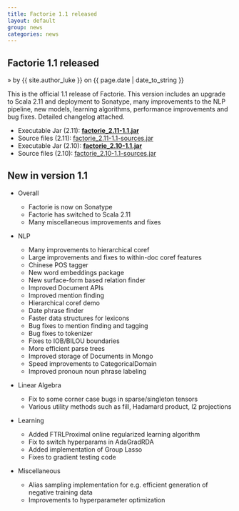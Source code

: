 ```yaml
---
title: Factorie 1.1 released
layout: default
group: news
categories: news
---
```


## Factorie 1.1 released
 &raquo; by {{ site.author_luke }} on {{ page.date | date_to_string }}

This is the official 1.1 release of Factorie. This version includes an upgrade to Scala 2.11 and deployment to Sonatype, many improvements to the NLP pipeline, new models, learning algorithms, performance improvements and bug fixes. Detailed changelog attached.

* Executable Jar (2.11): **[factorie_2.11-1.1.jar](https://github.com/factorie/factorie/releases/download/factorie_2.11-1.1/factorie_2.11-1.1.jar)**
* Source files (2.11): [factorie_2.11-1.1-sources.jar](https://github.com/factorie/factorie/releases/download/factorie_2.11-1.1/factorie_2.11-1.1-sources.jar)
* Executable Jar (2.10): **[factorie_2.10-1.1.jar](https://github.com/factorie/factorie/releases/download/factorie_2.10-1.1/factorie_2.10-1.1.jar)**
* Source files (2.10): [factorie_2.10-1.1-sources.jar](https://github.com/factorie/factorie/releases/download/factorie_2.10-1.1/factorie_2.10-1.1-sources.jar)


New in version 1.1
---

* Overall
    - Factorie is now on Sonatype
    - Factorie has switched to Scala 2.11
    - Many miscellaneous improvements and fixes

* NLP
    - Many improvements to hierarchical coref
    - Large improvements and fixes to within-doc coref features
    - Chinese POS tagger
    - New word embeddings package
    - New surface-form based relation finder
    - Improved Document APIs
    - Improved mention finding
    - Hierarchical coref demo
    - Date phrase finder
    - Faster data structures for lexicons
    - Bug fixes to mention finding and tagging
    - Bug fixes to tokenizer
    - Fixes to IOB/BILOU boundaries
    - More efficient parse trees
    - Improved storage of Documents in Mongo
    - Speed improvements to CategoricalDomain
    - Improved pronoun noun phrase labeling

* Linear Algebra
    - Fix to some corner case bugs in sparse/singleton tensors
    - Various utility methods such as fill, Hadamard product, l2 projections

* Learning
    - Added FTRLProximal online regularized learning algorithm
    - Fix to switch hyperparams in AdaGradRDA
    - Added implementation of Group Lasso
    - Fixes to gradient testing code

* Miscellaneous
    - Alias sampling implementation for e.g. efficient generation of negative training data
    - Improvements to hyperparameter optimization